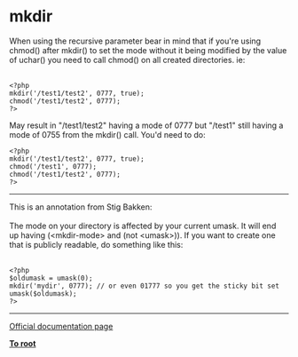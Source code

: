 # mkdir



When using the recursive parameter bear in mind that if you&apos;re using chmod() after mkdir() to set the mode without it being modified by the value of uchar() you need to call chmod() on all created directories. ie:<br><br>

```
<?php
mkdir('/test1/test2', 0777, true);
chmod('/test1/test2', 0777);
?>
```
 

May result in "/test1/test2" having a mode of 0777 but "/test1" still having a mode of 0755 from the mkdir() call. You'd need to do:



```
<?php
mkdir('/test1/test2', 0777, true);
chmod('/test1', 0777);
chmod('/test1/test2', 0777);
?>
```
  

---

This is an annotation from Stig Bakken:<br><br>The mode on your directory is affected by your current umask.  It will end<br>up having (&lt;mkdir-mode&gt; and (not &lt;umask&gt;)).  If you want to create one<br>that is publicly readable, do something like this:<br><br>

```
<?php
$oldumask = umask(0);
mkdir('mydir', 0777); // or even 01777 so you get the sticky bit set
umask($oldumask);
?>
```
  

---

[Official documentation page](https://www.php.net/manual/en/function.mkdir.php)

**[To root](/README.md)**